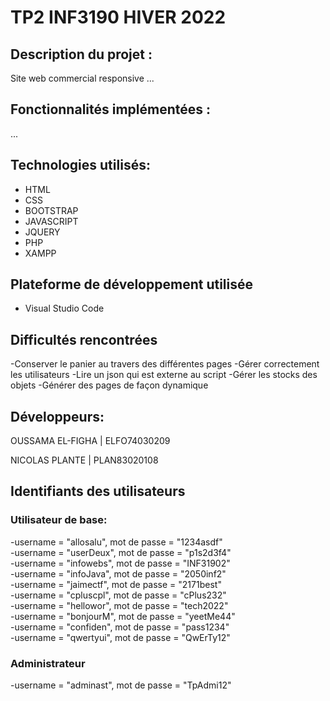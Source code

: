 # TP2 INF3190 HIVER 2022

## Description du projet :

Site web commercial responsive ...

## Fonctionnalités implémentées :

...

## Technologies utilisés:

- HTML
- CSS
- BOOTSTRAP
- JAVASCRIPT
- JQUERY
- PHP
- XAMPP

## Plateforme de développement utilisée

- Visual Studio Code

## Difficultés rencontrées
-Conserver le panier au travers des différentes pages
-Gérer correctement les utilisateurs
-Lire un json qui est externe au script
-Gérer les stocks des objets
-Générer des pages de façon dynamique

## Développeurs:

OUSSAMA EL-FIGHA | ELFO74030209

NICOLAS PLANTE | PLAN83020108

## Identifiants des utilisateurs

### Utilisateur de base:

-username = "allosalu", mot de passe = "1234asdf"  
-username = "userDeux", mot de passe = "p1s2d3f4"  
-username = "infowebs", mot de passe = "INF31902"  
-username = "infoJava", mot de passe = "2050inf2"  
-username = "jaimectf", mot de passe = "2171best"  
-username = "cpluscpl", mot de passe = "cPlus232"  
-username = "hellowor", mot de passe = "tech2022"  
-username = "bonjourM", mot de passe = "yeetMe44"  
-username = "confiden", mot de passe = "pass1234"  
-username = "qwertyui", mot de passe = "QwErTy12"

### Administrateur

-username = "adminast", mot de passe = "TpAdmi12"
